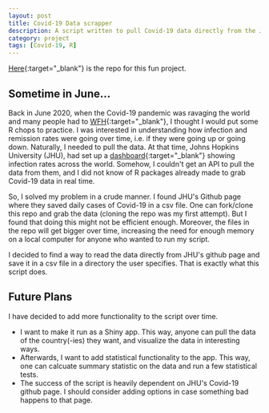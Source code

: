 ```yaml
---
layout: post
title: Covid-19 Data scrapper
description: A script written to pull Covid-19 data directly from the JHU's Covid-19 Github repo
category: project
tags: [Covid-19, R]
---
```


[Here](https://github.com/TemiPete/Covid19){:target="_blank"} is the repo for this fun project.

## Sometime in June...

Back in June 2020, when the Covid-19 pandemic was ravaging the world and many people had to [WFH](https://www.urbandictionary.com/define.php?term=WFH){:target="_blank"}, I thought I would put some R chops to practice. I was interested in understanding how infection and remission rates were going over time, i.e. if they were going up or going down. Naturally, I needed to pull the data. At that time, Johns Hopkins University (JHU), had set up a [dashboard](https://coronavirus.jhu.edu/map.html){:target="_blank"} showing infection rates across the world. Somehow, I couldn't get an API to pull the data from them, and I did not know of R packages already made to grab Covid-19 data in real time. 

So, I solved my problem in a crude manner. I found JHU's Github page where they saved daily cases of Covid-19 in a csv file. One can fork/clone this repo and grab the data (cloning the repo was my first attempt). But I found that doing this might not be efficient enough. Moreover, the files in the repo will get bigger over time, increasing the need for enough memory on a local computer for anyone who wanted to run my script. 

I decided to find a way to read the data directly from JHU's github page and save it in a csv file in a directory the user specifies. That is exactly what this script does. 

## Future Plans
I have decided to add more functionality to the script over time. 
- I want to make it run as a Shiny app. This way, anyone can pull the data of the country(-ies) they want, and visualize the data in interesting ways. 
- Afterwards, I want to add statistical functionality to the app. This way, one can calcuate summary statistic on the data and run a few statistical tests. 
- The success of the script is heavily dependent on JHU's Covid-19 github page. I should consider adding options in case something bad happens to that page. 
